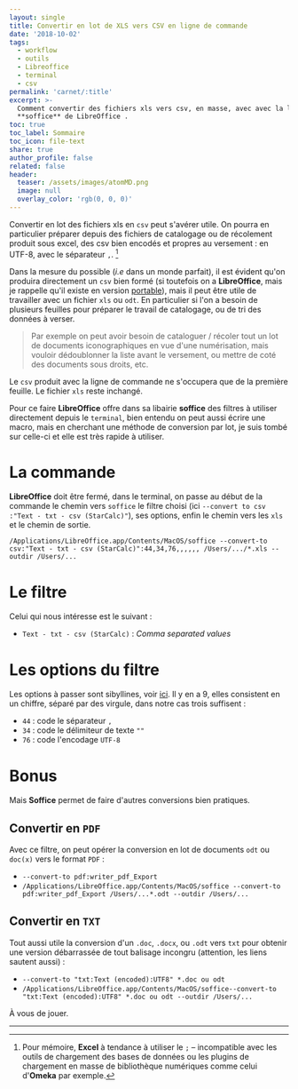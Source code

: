 ```yaml
---
layout: single
title: Convertir en lot de XLS vers CSV en ligne de commande
date: '2018-10-02'
tags:
  - workflow
  - outils
  - Libreoffice
  - terminal
  - csv
permalink: 'carnet/:title'
excerpt: >-
  Comment convertir des fichiers xls vers csv, en masse, avec avec la librairie
  **soffice** de LibreOffice .
toc: true
toc_label: Sommaire
toc_icon: file-text
share: true
author_profile: false
related: false
header:
  teaser: /assets/images/atomMD.png
  image: null
  overlay_color: 'rgb(0, 0, 0)'
---
```


Convertir en lot des fichiers xls en `csv` peut s'avérer utile. On pourra en particulier préparer depuis des fichiers de catalogage ou de récolement produit sous excel, des csv bien encodés et propres au versement : en UTF-8, avec le séparateur `,`. [^1]

Dans la mesure du possible (_i.e_ dans un monde parfait), il est évident qu'on produira directement un `csv` bien formé (si toutefois on a **LibreOffice**, mais je rappelle qu'il existe en version [portable](https://fr.libreoffice.org/download/portable-versions/)), mais il peut être utile de travailler avec un fichier `xls` ou `odt`. En particulier si l'on a besoin de plusieurs feuilles pour préparer le travail de catalogage, ou de tri des données à verser.

> Par exemple on peut avoir besoin de cataloguer / récoler tout un lot de documents iconographiques en vue d'une numérisation, mais vouloir dédoublonner la liste avant le versement, ou mettre de coté des documents sous droits, etc.

Le `csv` produit avec la ligne de commande ne s'occupera que de la première feuille. Le fichier `xls` reste inchangé.

Pour ce faire **LibreOffice** offre dans sa libairie **soffice** des filtres à utiliser directement depuis le `terminal`, bien entendu on peut aussi écrire une macro, mais en cherchant une méthode de conversion par lot, je suis tombé sur celle-ci et elle est très rapide à utiliser.

# La commande

**LibreOffice** doit être fermé, dans le terminal, on passe au début de la commande le chemin vers `soffice` le filtre choisi (ici `--convert to csv :"Text - txt - csv (StarCalc)"`), ses options, enfin le chemin vers les `xls` et le chemin de sortie.

`/Applications/LibreOffice.app/Contents/MacOS/soffice --convert-to csv:"Text - txt - csv (StarCalc)":44,34,76,,,,,, /Users/.../*.xls --outdir /Users/...`

# Le filtre

Celui qui nous intéresse est le suivant :

- `Text - txt - csv (StarCalc)` : _Comma separated values_

# Les options du filtre

Les options à passer sont sibyllines, voir [ici](https://wiki.openoffice.org/wiki/Documentation/DevGuide/Spreadsheets/Filter_Options). Il y en a 9, elles consistent en un chiffre, séparé par des virgule, dans notre cas trois suffisent :

- `44` : code le séparateur `,`
- `34` : code le délimiteur de texte `""`
- `76` : code l'encodage `UTF-8`

# Bonus

Mais **Soffice** permet de faire d'autres conversions bien pratiques.

## Convertir en `PDF`

Avec ce filtre, on peut opérer la conversion en lot de documents `odt` ou `doc(x)` vers le format `PDF` :

- `--convert-to pdf:writer_pdf_Export`
- `/Applications/LibreOffice.app/Contents/MacOS/soffice --convert-to pdf:writer_pdf_Export /Users/...*.odt --outdir /Users/...`

## Convertir en `TXT`

Tout aussi utile la conversion d'un `.doc`, `.docx`, ou `.odt` vers `txt` pour obtenir une version débarrassée de tout balisage incongru (attention, les liens sautent aussi) :

- `--convert-to "txt:Text (encoded):UTF8" *.doc ou odt`
- `/Applications/LibreOffice.app/Contents/MacOS/soffice--convert-to "txt:Text (encoded):UTF8" *.doc ou odt --outdir /Users/...`

À vous de jouer.

--------------------------------------------------------------------------------

[^1]:Pour mémoire, **Excel** à tendance à utiliser le `;` – incompatible avec les outils de chargement des bases de données ou les plugins de chargement en masse de bibliothèque numériques comme celui d'**Omeka** par exemple.
